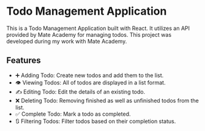 <h1>Todo Management Application</h1>

This is a Todo Management Application built with React. It utilizes an API provided by Mate Academy for managing todos. This project was developed during my work with Mate Academy.

<h2>Features</h2>

* ➕ Adding Todo: Create new todos and add them to the list.
* 👁️ Viewing Todos: All of todos are displayed in a list format.
* ✍️ Editing Todo: Edit the details of an existing todo.
* ❌ Deleting Todo: Removing finished as well as unfinished todos from the list.
* ✅ Complete Todo: Mark a todo as completed.
* 🔃 Filtering Todos: Filter todos based on their completion status.